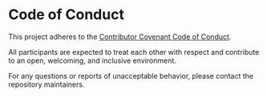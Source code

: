 # Code of Conduct

This project adheres to the [Contributor Covenant Code of Conduct](https://www.contributor-covenant.org/version/2/1/code_of_conduct/).

All participants are expected to treat each other with respect and contribute to an open, welcoming, and inclusive environment.

For any questions or reports of unacceptable behavior, please contact the repository maintainers.
